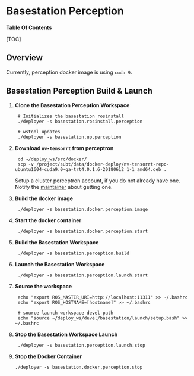 # Basestation Perception

**Table Of Contents**

[TOC]

## Overview

Currently, perception docker image is using `cuda 9`.

## Basestation Perception Build & Launch

1. **Clone the Basestation Perception Workspace**

        # Initializes the basestation rosinstall
        ./deployer -s basestation.rosinstall.perception

        # wstool updates
        ./deployer -s basestation.up.perception

2. **Download `nv-tensorrt` from perceptron**

        cd ~/deploy_ws/src/docker/
        scp -v /project/subt/data/docker-deploy/nv-tensorrt-repo-ubuntu1604-cuda9.0-ga-trt4.0.1.6-20180612_1-1_amd64.deb .

    Setup a cluster perceptron account, if you do not already have one. Notify the [maintainer](../maintainer.md) about getting one.
  
3. **Build the docker image**

        ./deployer -s basestation.docker.perception.image

4. **Start the docker container**

        ./deployer -s basestation.docker.perception.start

5. **Build the Basestation Workspace**

        ./deployer -s basestation.perception.build

6. **Launch the Basestation Workspace**

        ./deployer -s basestation.perception.launch.start

7. **Source the workspace**

        echo "export ROS_MASTER_URI=http://localhost:11311" >> ~/.bashrc
        echo "export ROS_HOSTNAME=[hostname]" >> ~/.bashrc
        
        # source launch workspace devel path
        echo "source ~/deploy_ws/devel/basestation/launch/setup.bash" >> ~/.bashrc

8. **Stop the Basestation Workspace Launch**

        ./deployer -s basestation.perception.launch.stop

9.  **Stop the Docker Container**

        ./deployer -s basestation.docker.perception.stop
